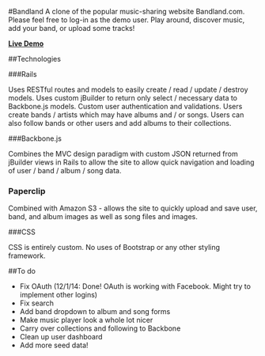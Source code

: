 #Bandland
A clone of the popular music-sharing website Bandland.com. Please feel free to log-in as the demo user.  Play around, discover music, add your band, or upload some tracks!

**[Live Demo](http://www.bandland.rocks)**

##Technologies

###Rails

Uses RESTful routes and models to easily create / read / update / destroy models.
Uses custom jBuilder to return only select / necessary data to Backbone.js models.
Custom user authentication and validations.  Users create bands / artists which may have albums and / or songs.  Users can also follow bands or other users and add albums to their collections.

###Backbone.js

Combines the MVC design paradigm with custom JSON returned from jBuilder views in Rails to allow the site to allow quick navigation and loading of user / band / album / song data.

### Paperclip

Combined with Amazon S3 - allows the site to quickly upload and save user, band, and album images as well as song files and images.

###CSS

CSS is entirely custom. No uses of Bootstrap or any other styling framework.

##To do

- Fix OAuth (12/1/14:  Done!  OAuth is working with Facebook.  Might try to implement other logins)
- Fix search
- Add band dropdown to album and song forms
- Make music player look a whole lot nicer
- Carry over collections and following to Backbone
- Clean up user dashboard
- Add more seed data!